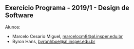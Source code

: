 ﻿Exercício Programa - 2019/1 - Design de Software
------------------------------------------------

Alunos: 
- Marcelo Cesario Miguel, marcelocm8@al.insper.edu.br
- Byron Hans, byronhboe@al.insper.edu.br

